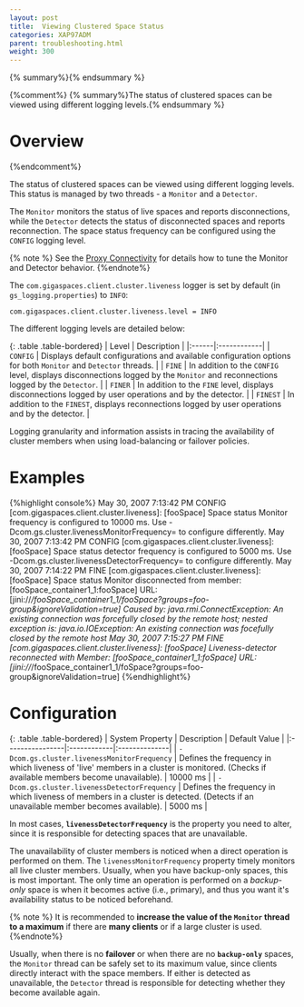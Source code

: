```yaml
---
layout: post
title:  Viewing Clustered Space Status
categories: XAP97ADM
parent: troubleshooting.html
weight: 300
---
```


{% summary%}{% endsummary %}

{%comment%}
{% summary%}The status of clustered spaces can be viewed using different logging levels.{% endsummary %}

# Overview

{%endcomment%}

The status of clustered spaces can be viewed using different logging levels. This status is managed by two threads - a `Monitor` and a `Detector`.

The `Monitor` monitors the status of live spaces and reports disconnections, while the `Detector` detects the status of disconnected spaces and reports reconnection. The space status frequency can be configured using the `CONFIG` logging level.

{% note %}
See the [Proxy Connectivity]({%currentadmurl%}/tuning-proxy-connectivity.html) for details how to tune the Monitor and Detector behavior.
{%endnote%}

The `com.gigaspaces.client.cluster.liveness` logger is set by default (in `gs_logging.properties`) to `INFO`:

    com.gigaspaces.client.cluster.liveness.level = INFO

The different logging levels are detailed below:

{: .table .table-bordered}
| Level | Description |
|:------|:------------|
| `CONFIG` | Displays default configurations and available configuration options for both `Monitor` and `Detector` threads. |
| `FINE` | In addition to the `CONFIG` level, displays disconnections logged by the `Monitor` and reconnections logged by the `Detector`. |
| `FINER` | In addition to the `FINE` level, displays disconnections logged by user operations and by the detector. |
| `FINEST` | In addition to the `FINEST`, displays reconnections logged by user operations and by the detector. |

Logging granularity and information assists in tracing the availability of cluster members when using load-balancing or failover policies.

# Examples

{%highlight console%}
May 30, 2007 7:13:42 PM
CONFIG [com.gigaspaces.client.cluster.liveness]: [fooSpace] Space status Monitor frequency is configured to 10000 ms.
Use -Dcom.gs.cluster.livenessMonitorFrequency=<value in milliseconds> to configure differently.
May 30, 2007 7:13:42 PM
CONFIG [com.gigaspaces.client.cluster.liveness]: [fooSpace] Space status detector frequency is configured to 5000 ms.
Use -Dcom.gs.cluster.livenessDetectorFrequency=<value in milliseconds> to configure differently.
May 30, 2007 7:14:22 PM
FINE [com.gigaspaces.client.cluster.liveness]: [fooSpace] Space status Monitor disconnected from member: [fooSpace_container1_1:fooSpace]
URL: [jini://*/fooSpace_container1_1/fooSpace?groups=foo-group&ignoreValidation=true]
Caused by: java.rmi.ConnectException: An existing connection was forcefully closed by the remote host; nested exception is:
java.io.IOException: An existing connection was focefully closed by the remote host
May 30, 2007 7:15:27 PM
FINE [com.gigaspaces.client.cluster.liveness]: [fooSpace] Liveness-detector reconnected with Member: [fooSpace_container1_1:foSpace]
URL: [jini://*/fooSpace_container1_1/foSpace?groups=foo-group&ignoreValidation=true]
{%endhighlight%}

# Configuration

{: .table .table-bordered}
| System Property | Description | Default Value |
|:----------------|:------------|:--------------|
| `-Dcom.gs.cluster.livenessMonitorFrequency` | Defines the frequency in which liveness of 'live' members in a cluster is monitored. (Checks if available members become unavailable). | 10000 ms |
| `-Dcom.gs.cluster.livenessDetectorFrequency` | Defines the frequency in which liveness of members in a cluster is detected. (Detects if an unavailable member becomes available). | 5000 ms |

In most cases, **`livenessDetectorFrequency`** is the property you need to alter, since it is responsible for detecting spaces that are unavailable.

The unavailability of cluster members is noticed when a direct operation is performed on them. The `livenessMonitorFrequency` property timely monitors all live cluster members. Usually, when you have backup-only spaces, this is most important. The only time an operation is performed on a _backup-only_ space is when it becomes active (i.e., primary), and thus you want it's availability status to be noticed beforehand.

{% note %}
It is recommended to **increase the value of the `Monitor` thread to a maximum** if there are **many clients** or if a large cluster is used.
{%endnote%}

Usually, when there is no **failover** or when there are no **`backup-only`** spaces, the `Monitor` thread can be safely set to its maximum value, since clients directly interact with the space members. If either is detected as unavailable, the `Detector` thread is responsible for detecting whether they become available again.

